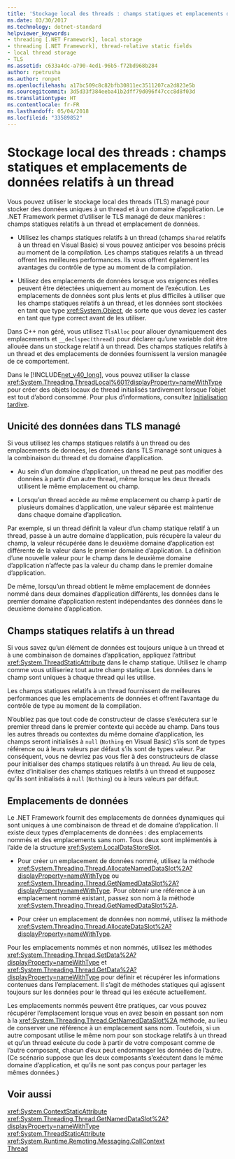 ```yaml
---
title: 'Stockage local des threads : champs statiques et emplacements de données relatifs à un thread'
ms.date: 03/30/2017
ms.technology: dotnet-standard
helpviewer_keywords:
- threading [.NET Framework], local storage
- threading [.NET Framework], thread-relative static fields
- local thread storage
- TLS
ms.assetid: c633a4dc-a790-4ed1-96b5-f72bd968b284
author: rpetrusha
ms.author: ronpet
ms.openlocfilehash: a17bc509c8c82bfb30811ec3511207ca2d823e5b
ms.sourcegitcommit: 3d5d33f384eeba41b2dff79d096f47ccc8d8f03d
ms.translationtype: HT
ms.contentlocale: fr-FR
ms.lasthandoff: 05/04/2018
ms.locfileid: "33589852"
---
```

# <a name="thread-local-storage-thread-relative-static-fields-and-data-slots"></a>Stockage local des threads : champs statiques et emplacements de données relatifs à un thread
Vous pouvez utiliser le stockage local des threads (TLS) managé pour stocker des données uniques à un thread et à un domaine d’application. Le .NET Framework permet d’utiliser le TLS managé de deux manières : champs statiques relatifs à un thread et emplacement de données.  
  
-   Utilisez les champs statiques relatifs à un thread (champs `Shared` relatifs à un thread en Visual Basic) si vous pouvez anticiper vos besoins précis au moment de la compilation. Les champs statiques relatifs à un thread offrent les meilleures performances. Ils vous offrent également les avantages du contrôle de type au moment de la compilation.  
  
-   Utilisez des emplacements de données lorsque vos exigences réelles peuvent être détectées uniquement au moment de l’exécution. Les emplacements de données sont plus lents et plus difficiles à utiliser que les champs statiques relatifs à un thread, et les données sont stockées en tant que type <xref:System.Object>, de sorte que vous devez les caster en tant que type correct avant de les utiliser.  
  
 Dans C++ non géré, vous utilisez `TlsAlloc` pour allouer dynamiquement des emplacements et `__declspec(thread)` pour déclarer qu’une variable doit être allouée dans un stockage relatif à un thread. Des champs statiques relatifs à un thread et des emplacements de données fournissent la version managée de ce comportement.  
  
 Dans le [!INCLUDE[net_v40_long](../../../includes/net-v40-long-md.md)], vous pouvez utiliser la classe <xref:System.Threading.ThreadLocal%601?displayProperty=nameWithType> pour créer des objets locaux de thread initialisés tardivement lorsque l’objet est tout d’abord consommé. Pour plus d’informations, consultez [Initialisation tardive](../../../docs/framework/performance/lazy-initialization.md).  
  
## <a name="uniqueness-of-data-in-managed-tls"></a>Unicité des données dans TLS managé  
 Si vous utilisez les champs statiques relatifs à un thread ou des emplacements de données, les données dans TLS managé sont uniques à la combinaison du thread et du domaine d’application.  
  
-   Au sein d’un domaine d’application, un thread ne peut pas modifier des données à partir d’un autre thread, même lorsque les deux threads utilisent le même emplacement ou champ.  
  
-   Lorsqu’un thread accède au même emplacement ou champ à partir de plusieurs domaines d’application, une valeur séparée est maintenue dans chaque domaine d’application.  
  
 Par exemple, si un thread définit la valeur d’un champ statique relatif à un thread, passe à un autre domaine d’application, puis récupère la valeur du champ, la valeur récupérée dans le deuxième domaine d’application est différente de la valeur dans le premier domaine d’application. La définition d’une nouvelle valeur pour le champ dans le deuxième domaine d’application n’affecte pas la valeur du champ dans le premier domaine d’application.  
  
 De même, lorsqu’un thread obtient le même emplacement de données nommé dans deux domaines d’application différents, les données dans le premier domaine d’application restent indépendantes des données dans le deuxième domaine d’application.  
  
## <a name="thread-relative-static-fields"></a>Champs statiques relatifs à un thread  
 Si vous savez qu’un élément de données est toujours unique à un thread et à une combinaison de domaines d’application, appliquez l’attribut <xref:System.ThreadStaticAttribute> dans le champ statique. Utilisez le champ comme vous utiliseriez tout autre champ statique. Les données dans le champ sont uniques à chaque thread qui les utilise.  
  
 Les champs statiques relatifs à un thread fournissent de meilleures performances que les emplacements de données et offrent l’avantage du contrôle de type au moment de la compilation.  
  
 N’oubliez pas que tout code de constructeur de classe s’exécutera sur le premier thread dans le premier contexte qui accède au champ. Dans tous les autres threads ou contextes du même domaine d’application, les champs seront initialisés à `null` (`Nothing` en Visual Basic) s’ils sont de types référence ou à leurs valeurs par défaut s’ils sont de types valeur. Par conséquent, vous ne devriez pas vous fier à des constructeurs de classe pour initialiser des champs statiques relatifs à un thread. Au lieu de cela, évitez d’initialiser des champs statiques relatifs à un thread et supposez qu’ils sont initialisés à `null` (`Nothing`) ou à leurs valeurs par défaut.  
  
## <a name="data-slots"></a>Emplacements de données  
 Le .NET Framework fournit des emplacements de données dynamiques qui sont uniques à une combinaison de thread et de domaine d’application. Il existe deux types d’emplacements de données : des emplacements nommés et des emplacements sans nom. Tous deux sont implémentés à l’aide de la structure <xref:System.LocalDataStoreSlot>.  
  
-   Pour créer un emplacement de données nommé, utilisez la méthode <xref:System.Threading.Thread.AllocateNamedDataSlot%2A?displayProperty=nameWithType> ou <xref:System.Threading.Thread.GetNamedDataSlot%2A?displayProperty=nameWithType>. Pour obtenir une référence à un emplacement nommé existant, passez son nom à la méthode <xref:System.Threading.Thread.GetNamedDataSlot%2A>.  
  
-   Pour créer un emplacement de données non nommé, utilisez la méthode <xref:System.Threading.Thread.AllocateDataSlot%2A?displayProperty=nameWithType>.  
  
 Pour les emplacements nommés et non nommés, utilisez les méthodes <xref:System.Threading.Thread.SetData%2A?displayProperty=nameWithType> et <xref:System.Threading.Thread.GetData%2A?displayProperty=nameWithType> pour définir et récupérer les informations contenues dans l’emplacement. Il s’agit de méthodes statiques qui agissent toujours sur les données pour le thread qui les exécute actuellement.  
  
 Les emplacements nommés peuvent être pratiques, car vous pouvez récupérer l’emplacement lorsque vous en avez besoin en passant son nom à la <xref:System.Threading.Thread.GetNamedDataSlot%2A> méthode, au lieu de conserver une référence à un emplacement sans nom. Toutefois, si un autre composant utilise le même nom pour son stockage relatifs à un thread et qu’un thread exécute du code à partir de votre composant comme de l’autre composant, chacun d’eux peut endommager les données de l’autre. (Ce scénario suppose que les deux composants s’exécutent dans le même domaine d’application, et qu’ils ne sont pas conçus pour partager les mêmes données.)  
  
## <a name="see-also"></a>Voir aussi  
 <xref:System.ContextStaticAttribute>  
 <xref:System.Threading.Thread.GetNamedDataSlot%2A?displayProperty=nameWithType>  
 <xref:System.ThreadStaticAttribute>  
 <xref:System.Runtime.Remoting.Messaging.CallContext>  
 [Thread](../../../docs/standard/threading/index.md)
